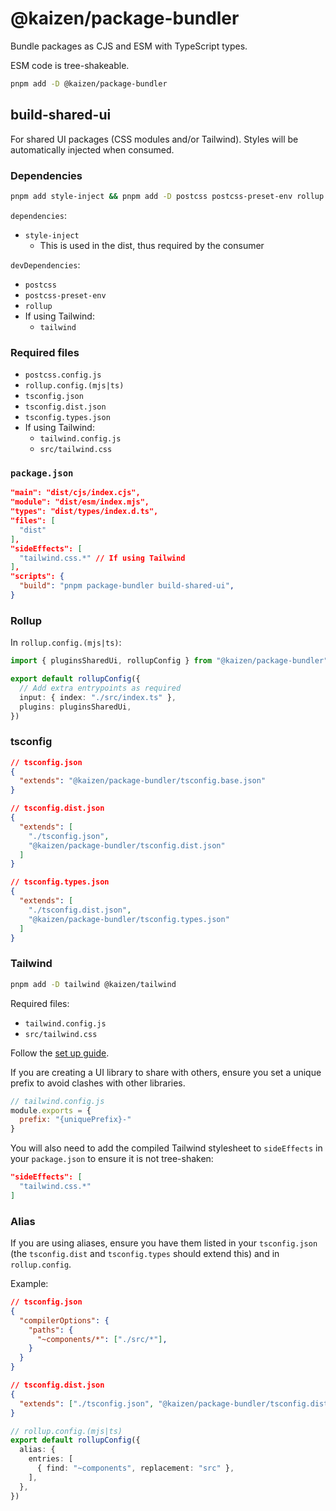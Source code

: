 # @kaizen/package-bundler

Bundle packages as CJS and ESM with TypeScript types.

ESM code is tree-shakeable.

```sh
pnpm add -D @kaizen/package-bundler
```

## build-shared-ui

For shared UI packages (CSS modules and/or Tailwind).
Styles will be automatically injected when consumed.

### Dependencies

```sh
pnpm add style-inject && pnpm add -D postcss postcss-preset-env rollup
```

`dependencies`:
- `style-inject`
  - This is used in the dist, thus required by the consumer

`devDependencies`:
- `postcss`
- `postcss-preset-env`
- `rollup`
- If using Tailwind:
  - `tailwind`

### Required files

- `postcss.config.js`
- `rollup.config.(mjs|ts)`
- `tsconfig.json`
- `tsconfig.dist.json`
- `tsconfig.types.json`
- If using Tailwind:
  - `tailwind.config.js`
  - `src/tailwind.css`

### `package.json`
```json
"main": "dist/cjs/index.cjs",
"module": "dist/esm/index.mjs",
"types": "dist/types/index.d.ts",
"files": [
  "dist"
],
"sideEffects": [
  "tailwind.css.*" // If using Tailwind
],
"scripts": {
  "build": "pnpm package-bundler build-shared-ui",
}
```

### Rollup

In `rollup.config.(mjs|ts)`:
```ts
import { pluginsSharedUi, rollupConfig } from "@kaizen/package-bundler";

export default rollupConfig({
  // Add extra entrypoints as required
  input: { index: "./src/index.ts" },
  plugins: pluginsSharedUi,
})
```

### tsconfig
```json
// tsconfig.json
{
  "extends": "@kaizen/package-bundler/tsconfig.base.json"
}

// tsconfig.dist.json
{
  "extends": [
    "./tsconfig.json",
    "@kaizen/package-bundler/tsconfig.dist.json"
  ]
}

// tsconfig.types.json
{
  "extends": [
    "./tsconfig.dist.json",
    "@kaizen/package-bundler/tsconfig.types.json"
  ]
}
```

### Tailwind

```sh
pnpm add -D tailwind @kaizen/tailwind
```

Required files:
- `tailwind.config.js`
- `src/tailwind.css`

Follow the [set up guide](../../docs/Systems/Tailwind/getting-started.mdx).

If you are creating a UI library to share with others, ensure you set a unique prefix to avoid clashes with other libraries.

```js
// tailwind.config.js
module.exports = {
  prefix: "{uniquePrefix}-"
}
```

You will also need to add the compiled Tailwind stylesheet to `sideEffects` in your `package.json` to ensure it is not tree-shaken:
```json
"sideEffects": [
  "tailwind.css.*"
]
```

### Alias

If you are using aliases, ensure you have them listed in your `tsconfig.json` (the `tsconfig.dist` and `tsconfig.types` should extend this) and in `rollup.config`.

Example:
```json
// tsconfig.json
{
  "compilerOptions": {
    "paths": {
      "~components/*": ["./src/*"],
    }
  }
}

// tsconfig.dist.json
{
  "extends": ["./tsconfig.json", "@kaizen/package-bundler/tsconfig.dist.json"],
}
```

```ts
// rollup.config.(mjs|ts)
export default rollupConfig({
  alias: {
    entries: [
      { find: "~components", replacement: "src" },
    ],
  },
})
```
